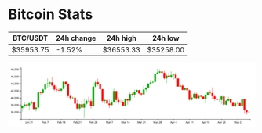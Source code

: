 # Bitcoin Stats

BTC/USDT|24h change|24h high|24h low|
|---|---|---|---|
|$35953.75|-1.52%|$36553.33|$35258.00|

<img src="./chart.svg">
